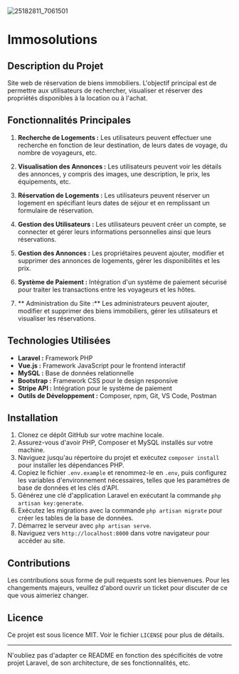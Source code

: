 ![25182811_7061501](https://github.com/SamuelALSN/ImmoSolutions/assets/26574947/6d167d2b-27ee-473d-be82-75afa9d64349)
# Immosolutions

## Description du Projet

Site web de réservation de biens immobiliers. L'objectif principal est de permettre aux utilisateurs de rechercher, visualiser et réserver des propriétés disponibles à la location ou à l'achat.
## Fonctionnalités Principales

1. **Recherche de Logements :** Les utilisateurs peuvent effectuer une recherche en fonction de leur destination, de leurs dates de voyage, du nombre de voyageurs, etc.

2. **Visualisation des Annonces :** Les utilisateurs peuvent voir les détails des annonces, y compris des images, une description, le prix, les équipements, etc.

3. **Réservation de Logements :** Les utilisateurs peuvent réserver un logement en spécifiant leurs dates de séjour et en remplissant un formulaire de réservation.

4. **Gestion des Utilisateurs :** Les utilisateurs peuvent créer un compte, se connecter et gérer leurs informations personnelles ainsi que leurs réservations.

5. **Gestion des Annonces :** Les propriétaires peuvent ajouter, modifier et supprimer des annonces de logements, gérer les disponibilités et les prix.

6. **Système de Paiement :** Intégration d'un système de paiement sécurisé pour traiter les transactions entre les voyageurs et les hôtes.
7. ** Administration du Site :** Les administrateurs peuvent ajouter, modifier et supprimer des biens immobiliers, gérer les utilisateurs et visualiser les réservations.

## Technologies Utilisées

- **Laravel :** Framework PHP
- **Vue.js :** Framework JavaScript pour le frontend interactif
- **MySQL :** Base de données relationnelle
- **Bootstrap :** Framework CSS pour le design responsive
- **Stripe API :** Intégration pour le système de paiement
- **Outils de Développement :** Composer, npm, Git, VS Code, Postman

## Installation

1. Clonez ce dépôt GitHub sur votre machine locale.
2. Assurez-vous d'avoir PHP, Composer et MySQL installés sur votre machine.
3. Naviguez jusqu'au répertoire du projet et exécutez `composer install` pour installer les dépendances PHP.
4. Copiez le fichier `.env.example` et renommez-le en `.env`, puis configurez les variables d'environnement nécessaires, telles que les paramètres de base de données et les clés d'API.
5. Générez une clé d'application Laravel en exécutant la commande `php artisan key:generate`.
6. Exécutez les migrations avec la commande `php artisan migrate` pour créer les tables de la base de données.
7. Démarrez le serveur avec `php artisan serve`.
8. Naviguez vers `http://localhost:8000` dans votre navigateur pour accéder au site.

## Contributions

Les contributions sous forme de pull requests sont les bienvenues. Pour les changements majeurs, veuillez d'abord ouvrir un ticket pour discuter de ce que vous aimeriez changer.

## Licence

Ce projet est sous licence MIT. Voir le fichier `LICENSE` pour plus de détails.

---

N'oubliez pas d'adapter ce README en fonction des spécificités de votre projet Laravel, de son architecture, de ses fonctionnalités, etc.

